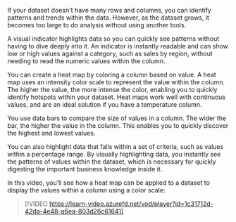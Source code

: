If your dataset doesn't have many rows and columns, you can identify patterns and trends within the data. However, as the dataset grows, it becomes too large to do analysis without using another tools.

A visual indicator highlights data so you can quickly see patterns without having to dive deeply into it. An indicator is instantly readable and can show low or high values against a category, such as sales by region, without needing to read the numeric values within the column.

You can create a heat map by coloring a column based on value. A heat map uses an intensity color scale to represent the value within the column. The higher the value, the more intense the color, enabling you to quickly identify hotspots within your dataset. Heat maps work well with continuous values, and are an ideal solution if you have a temperature column.  

You use data bars to compare the size of values in a column. The wider the bar, the higher the value in the column. This enables you to quickly discover the highest and lowest values.

You can also highlight data that falls within a set of criteria, such as values within a percentage range. By visually highlighting data, you instantly see the patterns of values within the dataset, which is necessary for quickly digesting the important business knowledge inside it.

In this video, you'll see how a heat map can be applied to a dataset to display the values within a column using a color scale:

> [!VIDEO https://learn-video.azurefd.net/vod/player?id=1c31712d-42da-4e48-a6ea-803d26c61641]
